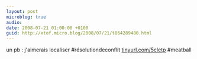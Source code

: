 ```yaml
---
layout: post
microblog: true
audio: 
date: 2008-07-21 01:00:00 +0100
guid: http://xtof.micro.blog/2008/07/21/t864289480.html
---
```

un pb : j'aimerais localiser #résolutiondeconflit [tinyurl.com/5cletp](http://tinyurl.com/5cletp) #meatball
